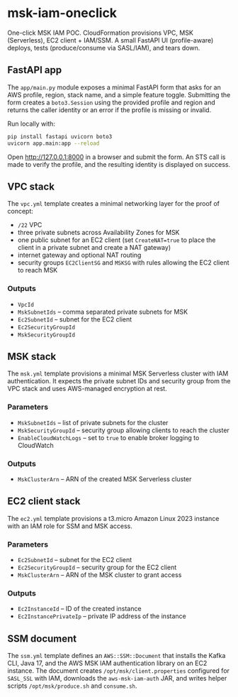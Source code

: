 # msk-iam-oneclick
One-click MSK IAM POC. CloudFormation provisions VPC, MSK (Serverless), EC2 client + IAM/SSM. A small FastAPI UI (profile-aware) deploys, tests (produce/consume via SASL/IAM), and tears down.

## FastAPI app

The `app/main.py` module exposes a minimal FastAPI form that asks for an
AWS profile, region, stack name, and a simple feature toggle. Submitting the
form creates a `boto3.Session` using the provided profile and region and
returns the caller identity or an error if the profile is missing or invalid.

Run locally with:

```bash
pip install fastapi uvicorn boto3
uvicorn app.main:app --reload
```

Open <http://127.0.0.1:8000> in a browser and submit the form. An STS call is
made to verify the profile, and the resulting identity is displayed on success.

## VPC stack

The `vpc.yml` template creates a minimal networking layer for the proof of concept:

- `/22` VPC
- three private subnets across Availability Zones for MSK
- one public subnet for an EC2 client (set `CreateNAT=true` to place the client in a private subnet and create a NAT gateway)
- internet gateway and optional NAT routing
- security groups `EC2ClientSG` and `MSKSG` with rules allowing the EC2 client to reach MSK

### Outputs

- `VpcId`
- `MskSubnetIds` – comma separated private subnets for MSK
- `Ec2SubnetId` – subnet for the EC2 client
- `Ec2SecurityGroupId`
- `MskSecurityGroupId`

## MSK stack

The `msk.yml` template provisions a minimal MSK Serverless cluster with IAM authentication. It expects the private subnet IDs and security group from the VPC stack and uses AWS-managed encryption at rest.

### Parameters

- `MskSubnetIds` – list of private subnets for the cluster
- `MskSecurityGroupId` – security group allowing clients to reach the cluster
- `EnableCloudWatchLogs` – set to `true` to enable broker logging to CloudWatch

### Outputs

- `MskClusterArn` – ARN of the created MSK Serverless cluster

## EC2 client stack

The `ec2.yml` template provisions a t3.micro Amazon Linux 2023 instance with an IAM role for SSM and MSK access.

### Parameters

- `Ec2SubnetId` – subnet for the EC2 client
- `Ec2SecurityGroupId` – security group for the EC2 client
- `MskClusterArn` – ARN of the MSK cluster to grant access

### Outputs

- `Ec2InstanceId` – ID of the created instance
- `Ec2InstancePrivateIp` – private IP address of the instance

## SSM document

The `ssm.yml` template defines an `AWS::SSM::Document` that installs the Kafka CLI, Java 17, and the AWS MSK IAM authentication library on an EC2 instance. The document creates `/opt/msk/client.properties` configured for `SASL_SSL` with IAM, downloads the `aws-msk-iam-auth` JAR, and writes helper scripts `/opt/msk/produce.sh` and `consume.sh`.
